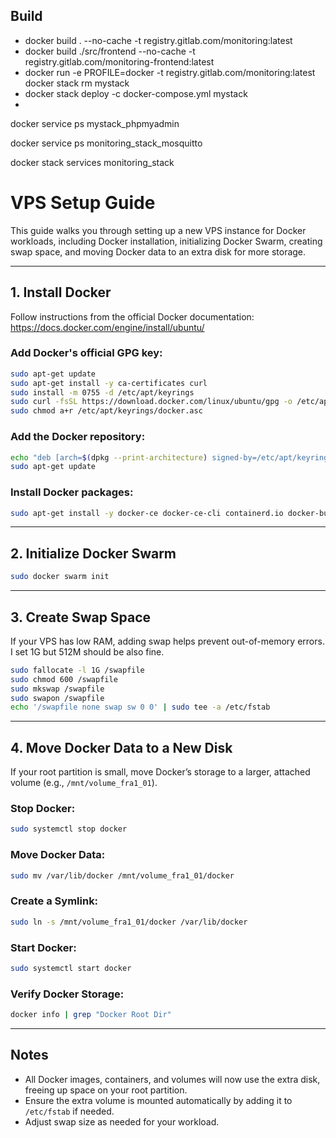 
## Build
- docker build . --no-cache -t registry.gitlab.com/monitoring:latest
- docker build ./src/frontend --no-cache -t registry.gitlab.com/monitoring-frontend:latest
- docker run -e PROFILE=docker -t registry.gitlab.com/monitoring:latest
  docker stack rm mystack
- docker stack deploy -c docker-compose.yml mystack
- 
docker service ps mystack_phpmyadmin

docker service ps monitoring_stack_mosquitto

docker stack services monitoring_stack




# VPS Setup Guide

This guide walks you through setting up a new VPS instance for Docker workloads, including Docker installation, initializing Docker Swarm, creating swap space, and moving Docker data to an extra disk for more storage.

---

## 1. Install Docker

Follow instructions from the official Docker documentation:
https://docs.docker.com/engine/install/ubuntu/

### Add Docker's official GPG key:
```bash
sudo apt-get update
sudo apt-get install -y ca-certificates curl
sudo install -m 0755 -d /etc/apt/keyrings
sudo curl -fsSL https://download.docker.com/linux/ubuntu/gpg -o /etc/apt/keyrings/docker.asc
sudo chmod a+r /etc/apt/keyrings/docker.asc
```

### Add the Docker repository:
```bash
echo "deb [arch=$(dpkg --print-architecture) signed-by=/etc/apt/keyrings/docker.asc] https://download.docker.com/linux/ubuntu $(. /etc/os-release && echo "${UBUNTU_CODENAME:-$VERSION_CODENAME}") stable" | sudo tee /etc/apt/sources.list.d/docker.list > /dev/null
sudo apt-get update
```

### Install Docker packages:
```bash
sudo apt-get install -y docker-ce docker-ce-cli containerd.io docker-buildx-plugin docker-compose-plugin
```

---

## 2. Initialize Docker Swarm
```bash
sudo docker swarm init
```

---

## 3. Create Swap Space
If your VPS has low RAM, adding swap helps prevent out-of-memory errors. I set 1G but 512M should be also fine.
```bash
sudo fallocate -l 1G /swapfile
sudo chmod 600 /swapfile    
sudo mkswap /swapfile
sudo swapon /swapfile
echo '/swapfile none swap sw 0 0' | sudo tee -a /etc/fstab
```

---

## 4. Move Docker Data to a New Disk
If your root partition is small, move Docker’s storage to a larger, attached volume (e.g., `/mnt/volume_fra1_01`).

### Stop Docker:
```bash
sudo systemctl stop docker
```

### Move Docker Data:
```bash
sudo mv /var/lib/docker /mnt/volume_fra1_01/docker
```

### Create a Symlink:
```bash
sudo ln -s /mnt/volume_fra1_01/docker /var/lib/docker
```

### Start Docker:
```bash
sudo systemctl start docker
```

### Verify Docker Storage:
```bash
docker info | grep "Docker Root Dir"
```

---

## Notes
- All Docker images, containers, and volumes will now use the extra disk, freeing up space on your root partition.
- Ensure the extra volume is mounted automatically by adding it to `/etc/fstab` if needed.
- Adjust swap size as needed for your workload.
